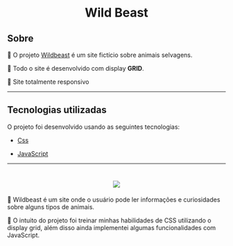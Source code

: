 <h1 align='center'> Wild Beast</h1>

## Sobre

🐻 O projeto [Wildbeast](https://williamxr.github.io/Wildbeast/) é um site fictício sobre animais selvagens.

🚩 Todo o site é desenvolvido com display <b>GRID</b>.

📱 Site totalmente responsivo

---

## Tecnologias utilizadas

O projeto foi desenvolvido usando as seguintes tecnologias:

- [Css](https://developer.mozilla.org/pt-BR/docs/Web/CSS)

- [JavaScript](https://www.javascript.com/)

---

<h1 align='center' >
<img src='https://ik.imagekit.io/Willx/wild_vDpl7zliz.jpg?ik-sdk-version=javascript-1.4.3&updatedAt=1653076757357'>
</h1>

🐅 Wildbeast é um site onde o usuário pode ler informações e curiosidades sobre alguns tipos de animais.

🐆 O intuito do projeto foi treinar minhas habilidades de CSS utilizando o display grid, além disso ainda implementei algumas funcionalidades com JavaScript.